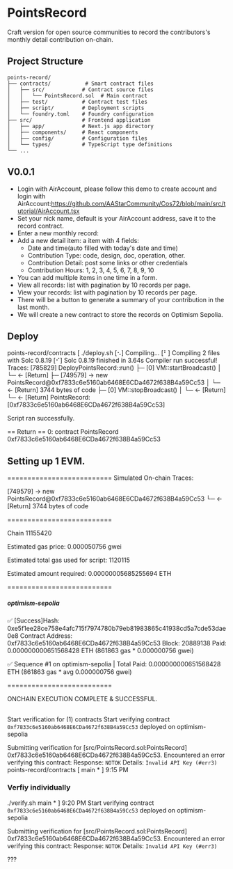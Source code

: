 # PointsRecord

Craft version for open source communities to record the contributors's monthly detail contribution on-chain.

## Project Structure

```
points-record/
├── contracts/           # Smart contract files
│   ├── src/            # Contract source files
│   │   └── PointsRecord.sol  # Main contract
│   ├── test/           # Contract test files
│   ├── script/         # Deployment scripts
│   └── foundry.toml    # Foundry configuration
├── src/                # Frontend application
│   ├── app/            # Next.js app directory
│   ├── components/     # React components
│   ├── config/         # Configuration files
│   └── types/          # TypeScript type definitions
└── ...
```

## V0.0.1

- Login with AirAccount, please follow this demo to create account and login with AirAccount:https://github.com/AAStarCommunity/Cos72/blob/main/src/tutorial/AirAccount.tsx
- Set your nick name, default is your AirAccount address, save it to the record contract.
- Enter a new monthly record:
- Add a new detail item: a item with 4 fields:
  - Date and time(auto filled with today's date and time)
  - Contribution Type: code, design, doc, operation, other.
  - Contribution Detail: post some links or other credentials
  - Contribution Hours: 1, 2, 3, 4, 5, 6, 7, 8, 9, 10
- You can add multiple items in one time in a form.
- View all records: list with pagination by 10 records per page.
- View your records: list with pagination by 10 records per page.
- There will be a button to generate a summary of your contribution in the last month.
- We will create a new contract to store the records on Optimism Sepolia.

## Deploy
points-record/contracts [ ./deploy.sh
[⠢] Compiling...
[⠃] Compiling 2 files with Solc 0.8.19
[⠊] Solc 0.8.19 finished in 3.64s
Compiler run successful!
Traces:
  [785829] DeployPointsRecord::run()
    ├─ [0] VM::startBroadcast()
    │   └─ ← [Return] 
    ├─ [749579] → new PointsRecord@0xf7833c6e5160ab6468E6CDa4672f638B4a59Cc53
    │   └─ ← [Return] 3744 bytes of code
    ├─ [0] VM::stopBroadcast()
    │   └─ ← [Return] 
    └─ ← [Return] PointsRecord: [0xf7833c6e5160ab6468E6CDa4672f638B4a59Cc53]


Script ran successfully.

== Return ==
0: contract PointsRecord 0xf7833c6e5160ab6468E6CDa4672f638B4a59Cc53

## Setting up 1 EVM.
==========================
Simulated On-chain Traces:

  [749579] → new PointsRecord@0xf7833c6e5160ab6468E6CDa4672f638B4a59Cc53
    └─ ← [Return] 3744 bytes of code


==========================

Chain 11155420

Estimated gas price: 0.000050756 gwei

Estimated total gas used for script: 1120115

Estimated amount required: 0.00000005685255694 ETH

==========================

##### optimism-sepolia
✅  [Success]Hash: 0xe5f1ee28ce758e4afc715f7974780b79eb81983865c41938cd5a7cde53dae0e8
Contract Address: 0xf7833c6e5160ab6468E6CDa4672f638B4a59Cc53
Block: 20889138
Paid: 0.000000000651568428 ETH (861863 gas * 0.000000756 gwei)

✅ Sequence #1 on optimism-sepolia | Total Paid: 0.000000000651568428 ETH (861863 gas * avg 0.000000756 gwei)
                                                

==========================

ONCHAIN EXECUTION COMPLETE & SUCCESSFUL.
##
Start verification for (1) contracts
Start verifying contract `0xf7833c6e5160ab6468E6CDa4672f638B4a59Cc53` deployed on optimism-sepolia

Submitting verification for [src/PointsRecord.sol:PointsRecord] 0xf7833c6e5160ab6468E6CDa4672f638B4a59Cc53.
Encountered an error verifying this contract:
Response: `NOTOK`
Details: `Invalid API Key (#err3)`
points-record/contracts [                        main * ] 9:15 PM

### Verfiy individually

./verify.sh     main * ] 9:20 PM
Start verifying contract `0xf7833c6e5160ab6468E6CDa4672f638B4a59Cc53` deployed on optimism-sepolia

Submitting verification for [src/PointsRecord.sol:PointsRecord] 0xf7833c6e5160ab6468E6CDa4672f638B4a59Cc53.
Encountered an error verifying this contract:
Response: `NOTOK`
Details: `Invalid API Key (#err3)`

???